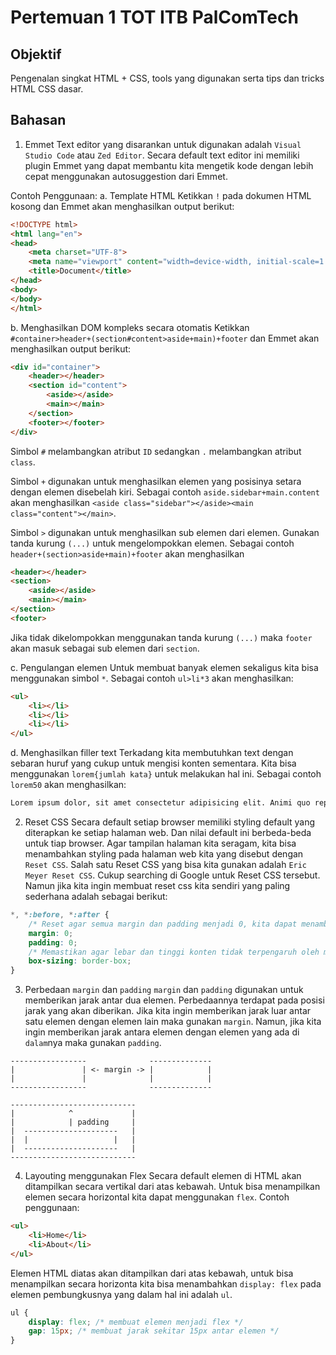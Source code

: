 # Pertemuan 1 TOT ITB PalComTech

## Objektif
Pengenalan singkat HTML + CSS, tools yang digunakan serta tips dan tricks HTML CSS dasar.

## Bahasan
1. Emmet
Text editor yang disarankan untuk digunakan adalah `Visual Studio Code` atau `Zed Editor`. Secara default text editor ini memiliki plugin Emmet yang dapat membantu kita mengetik kode dengan lebih cepat menggunakan autosuggestion dari Emmet.

Contoh Penggunaan:
a. Template HTML
Ketikkan `!` pada dokumen HTML kosong dan Emmet akan menghasilkan output berikut:
```html
<!DOCTYPE html>
<html lang="en">
<head>
    <meta charset="UTF-8">
    <meta name="viewport" content="width=device-width, initial-scale=1.0">
    <title>Document</title>
</head>
<body>
</body>
</html>
```

b. Menghasilkan DOM kompleks secara otomatis
Ketikkan `#container>header+(section#content>aside+main)+footer` dan Emmet akan menghasilkan output berikut:
```html
<div id="container">
    <header></header>
    <section id="content">
        <aside></aside>
        <main></main>
    </section>
    <footer></footer>
</div>
```
Simbol `#` melambangkan atribut `ID` sedangkan `.` melambangkan atribut `class`.

Simbol `+` digunakan untuk menghasilkan elemen yang posisinya setara dengan elemen disebelah kiri. Sebagai contoh `aside.sidebar+main.content` akan menghasilkan `<aside class="sidebar"></aside><main class="content"></main>`.

Simbol `>` digunakan untuk menghasilkan sub elemen dari elemen. Gunakan tanda kurung `(...)` untuk mengelompokkan elemen. Sebagai contoh `header+(section>aside+main)+footer` akan menghasilkan
```html
<header></header>
<section>
    <aside></aside>
    <main></main>
</section>
<footer>
```
Jika tidak dikelompokkan menggunakan tanda kurung `(...)` maka `footer` akan masuk sebagai sub elemen dari `section`.

c. Pengulangan elemen
Untuk membuat banyak elemen sekaligus kita bisa menggunakan simbol `*`. Sebagai contoh `ul>li*3` akan menghasilkan:
```html
<ul>
    <li></li>
    <li></li>
    <li></li>
</ul>
```

d. Menghasilkan filler text
Terkadang kita membutuhkan text dengan sebaran huruf yang cukup untuk mengisi konten sementara. Kita bisa menggunakan `lorem{jumlah kata}` untuk melakukan hal ini. Sebagai contoh `lorem50` akan menghasilkan:
```html
Lorem ipsum dolor, sit amet consectetur adipisicing elit. Animi quo repudiandae exercitationem a iste totam laudantium nostrum et, suscipit voluptas, quisquam maiores, vero id. Minus, commodi esse officiis excepturi inventore ipsum officia accusamus nemo! Minus enim nemo voluptatum temporibus adipisci. Tempore, sapiente! Ab ullam optio labore corrupti pariatur culpa necessitatibus.
```

2. Reset CSS
Secara default setiap browser memiliki styling default yang diterapkan ke setiap halaman web. Dan nilai default ini berbeda-beda untuk tiap browser. Agar tampilan halaman kita seragam, kita bisa menambahkan styling pada halaman web kita yang disebut dengan `Reset CSS`. Salah satu Reset CSS yang bisa kita gunakan adalah `Eric Meyer Reset CSS`. Cukup searching di Google untuk Reset CSS tersebut. Namun jika kita ingin membuat reset css kita sendiri yang paling sederhana adalah sebagai berikut:
```css
*, *:before, *:after {
    /* Reset agar semua margin dan padding menjadi 0, kita dapat menambahkan margin padding manual untuk elemen-elemen lain */
    margin: 0;
    padding: 0;
    /* Memastikan agar lebar dan tinggi konten tidak terpengaruh oleh margin dan padding */
    box-sizing: border-box;
}
```

3. Perbedaan `margin` dan `padding`
`margin` dan `padding` digunakan untuk memberikan jarak antar dua elemen. Perbedaannya terdapat pada posisi jarak yang akan diberikan. Jika kita ingin memberikan jarak luar antar satu elemen dengan elemen lain maka gunakan `margin`. Namun, jika kita ingin memberikan jarak antara elemen dengan elemen yang ada di `dalam`nya maka gunakan `padding`.
```
-----------------              --------------
|               | <- margin -> |            |
|               |              |            |
-----------------              --------------

----------------------------
|            ^             |
|            | padding     |
|  ---------------------   |
|  |                   |   |
|  ---------------------   |
----------------------------
```

4. Layouting menggunakan Flex
Secara default elemen di HTML akan ditampilkan secara vertikal dari atas kebawah. Untuk bisa menampilkan elemen secara horizontal kita dapat menggunakan `flex`. Contoh penggunaan:
```html
<ul>
    <li>Home</li>
    <li>About</li>
</ul>
```
Elemen HTML diatas akan ditampilkan dari atas kebawah, untuk bisa menampilkan secara horizonta kita bisa menambahkan `display: flex` pada elemen pembungkusnya yang dalam hal ini adalah `ul`.
```css
ul {
    display: flex; /* membuat elemen menjadi flex */
    gap: 15px; /* membuat jarak sekitar 15px antar elemen */
}
```